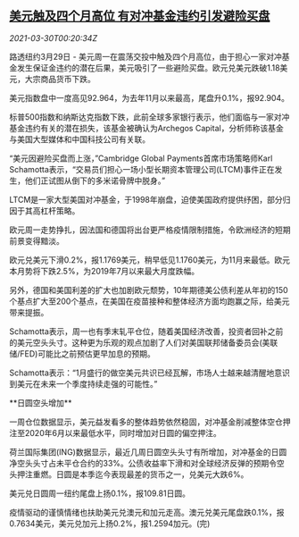 <!--1617064263000-->
[美元触及四个月高位 有对冲基金违约引发避险买盘](https://cn.reuters.com/article/forex-close-0329-mon-idCNKBS2BM00R)
------

<div><i>2021-03-30T00:20:34Z</i></div><p>路透纽约3月29日 - 美元周一在震荡交投中触及四个月高位，由于担心一家对冲基金发生保证金违约的潜在后果，美元吸引了一些避险买盘。欧元兑美元跌破1.18美元，大宗商品货币下跌。</p><p>美元指数盘中一度高见92.964，为去年11月以来最高，尾盘升0.1%，报92.904。</p><p>标普500指数和纳斯达克指数下跌，此前全球多家银行表示，他们面临与一家对冲基金违约有关的潜在损失，该基金被确认为Archegos Capital，分析师称该基金与美国大型媒体和中国科技公司有关联。</p><p>“美元因避险买盘而上涨，”Cambridge Global Payments首席市场策略师Karl Schamotta表示，“交易员们担心一场小型长期资本管理公司(LTCM)事件正在发生，他们正试图从倒下的多米诺骨牌中脱身。”</p><p>LTCM是一家大型美国对冲基金，于1998年崩盘，迫使美国政府提供纾困，部分归因于其高杠杆策略。</p><p>欧元周一走势挣扎，因法国和德国将出台更严格疫情限制措施，令欧洲经济的短期前景变得黯淡。</p><p>欧元兑美元下滑0.2%，报1.1769美元，稍早低见1.1760美元，为11月来最低。欧元本月势将下跌2.5%，为2019年7月以来最大月度跌幅。</p><p>另外，德国和美国利差的扩大也加剧欧元颓势，10年期德美公债利差从年初的150个基点扩大至200个基点，在美国在疫苗接种和整体经济方面均跑赢之际，给美元带来提振。</p><p>Schamotta表示，周一也有季末轧平仓位，随着美国经济改善，投资者回补之前的美元空头头寸。这种更为乐观的观点加剧了人们对美国联邦储备委员会(美联储/FED)可能比之前预估更早加息的预期。</p><p>Schamotta表示：“1月盛行的做空美元共识已经瓦解，市场人士越来越清醒地意识到美元在未来一个季度持续走强的可能性。”</p><p>**日圆空头增加**</p><p>一周仓位数据显示，美元益发看多的整体趋势依然稳固，对冲基金削减整体空仓押注至2020年6月以来最低水平，同时增加对日圆的偏空押注。</p><p>荷兰国际集团(ING)数据显示，最近几周日圆空头头寸有所增加，对冲基金的日圆净空头头寸占未平仓合约的33%。公债收益率下滑和对全球经济反弹的预期令空头押注重燃。日圆是本季迄今表现最差的货币之一，兑美元大跌6%。</p><p>美元兑日圆周一纽约尾盘上扬0.1%，报109.81日圆。</p><p>疫情驱动的谨慎情绪也扶助美元兑澳元和加元走高。澳元兑美元尾盘跌0.1%，报0.7634美元，美元兑加元上扬0.2%，报1.2594加元。(完)</p>

